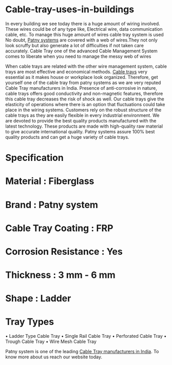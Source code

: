 # Cable-tray-uses-in-buildings
In every building we see today there is a huge amount of wiring involved. These wires could be of any type like, Electrical wire, data communication cable, etc. To manage this huge amount of wires cable tray system is used  No doubt, <a href="https://www.patnysystems.com/">Patny systems</a> are covered with a web of wires.They not only look scruffy but also generate a lot of difficulties if not taken care accurately. Cable Tray one of the advanced Cable Management System comes to liberate when you need to manage the messy web of wires

 
When cable trays are related with the other wire management system, cable trays are most effective and economical methods. <a href=https://www.patnysystems.com/cable-trays/ladder-cable-trays>Cable trays</a> very essential as it makes house or workplace look organized. Therefore, get yourself one of the cable tray from patny systems as we are very reputed Cable Tray manufacturers in India.
 Presence of anti-corrosive in nature, cable trays offers good conductivity and non-magnetic features, therefore this cable tray decreases the risk of shock as well. Our cable trays give the elasticity of operations where there is an option that fluctuations could take place in the wiring systems. Customers rely on the robust structure of the cable trays as they are easily flexible in every industrial environment. We are devoted to provide the best quality products manufactured with the latest technology. These products are made with high-quality raw material to give accurate international quality. Patny systems assure 100% best quality products and can get a huge variety of cable trays.

# Specification
# Material	: Fiberglass
# Brand :	Patny system
# Cable Tray Coating :	FRP
# Corrosion Resistance :	Yes
# Thickness	: 3 mm - 6 mm
# Shape	: Ladder


# Tray Types
•	Ladder Type Cable Tray
•	Single Rail Cable Tray
•	Perforated Cable Tray
•	Trough Cable Tray
•	Wire Mesh Cable Tray

Patny system is one of the leading <a href="https://www.patnysystems.com/cable-trays/cable-tray-manufacturers">Cable Tray manufacturers in India</a>. To know more about us reach our website today.


